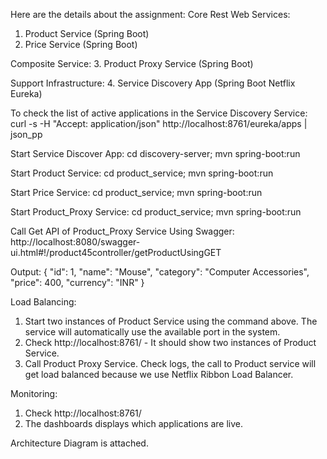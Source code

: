 Here are the details about the assignment:
Core Rest Web Services:
1. Product Service (Spring Boot)
2. Price Service (Spring Boot)

Composite Service:
3. Product Proxy Service (Spring Boot)

Support Infrastructure:
4. Service Discovery App (Spring Boot Netflix Eureka)

To check the list of active applications in the Service Discovery Service:
curl -s -H "Accept: application/json" http://localhost:8761/eureka/apps | json_pp

Start Service Discover App:
cd discovery-server; mvn spring-boot:run

Start Product Service:
cd product_service; mvn spring-boot:run

Start Price Service:
cd product_service; mvn spring-boot:run

Start Product_Proxy Service:
cd product_service; mvn spring-boot:run

Call Get API of Product_Proxy Service Using Swagger:
http://localhost:8080/swagger-ui.html#!/product45controller/getProductUsingGET

Output:
{
"id": 1,
"name": "Mouse",
"category": "Computer Accessories",
"price": 400,
"currency": "INR"
}

Load Balancing:
1. Start two instances of Product Service using the command above. The service will automatically use the available port in the system.
2. Check http://localhost:8761/ - It should show two instances of Product Service.
3. Call Product Proxy Service. Check logs, the call to Product service will get load balanced because we use Netflix Ribbon Load Balancer.

Monitoring:
1. Check http://localhost:8761/
2. The dashboards displays which applications are live.

Architecture Diagram is attached.
